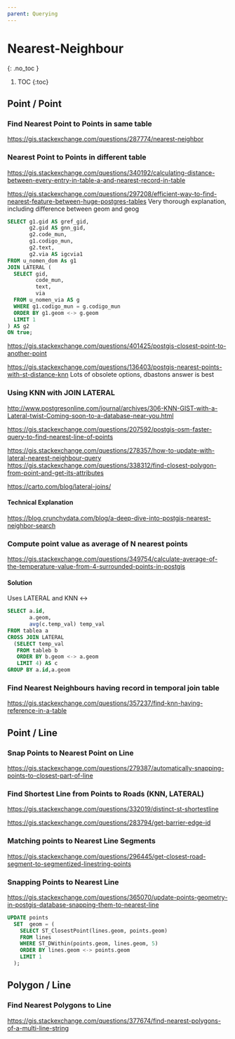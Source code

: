 ```yaml
---
parent: Querying
---
```


# Nearest-Neighbour
{: .no_toc }

1. TOC
{:toc}

## Point / Point

### Find Nearest Point to Points in same table
<https://gis.stackexchange.com/questions/287774/nearest-neighbor>

### Nearest Point to Points in different table
<https://gis.stackexchange.com/questions/340192/calculating-distance-between-every-entry-in-table-a-and-nearest-record-in-table>

<https://gis.stackexchange.com/questions/297208/efficient-way-to-find-nearest-feature-between-huge-postgres-tables>
Very thorough explanation, including difference between geom and geog
```sql
SELECT g1.gid AS gref_gid,
       g2.gid AS gnn_gid,
       g2.code_mun,
       g1.codigo_mun,
       g2.text,
       g2.via AS igcvia1
FROM u_nomen_dom As g1
JOIN LATERAL (
  SELECT gid,
         code_mun,
         text,
         via
  FROM u_nomen_via AS g
  WHERE g1.codigo_mun = g.codigo_mun    
  ORDER BY g1.geom <-> g.geom
  LIMIT 1
) AS g2
ON true;
```

<https://gis.stackexchange.com/questions/401425/postgis-closest-point-to-another-point>

<https://gis.stackexchange.com/questions/136403/postgis-nearest-points-with-st-distance-knn>
Lots of obsolete options, dbastons answer is best


### Using KNN with JOIN LATERAL
<http://www.postgresonline.com/journal/archives/306-KNN-GIST-with-a-Lateral-twist-Coming-soon-to-a-database-near-you.html>

<https://gis.stackexchange.com/questions/207592/postgis-osm-faster-query-to-find-nearest-line-of-points>

<https://gis.stackexchange.com/questions/278357/how-to-update-with-lateral-nearest-neighbour-query>
<https://gis.stackexchange.com/questions/338312/find-closest-polygon-from-point-and-get-its-attributes>

<https://carto.com/blog/lateral-joins/>

#### Technical Explanation
<https://blog.crunchydata.com/blog/a-deep-dive-into-postgis-nearest-neighbor-search>

### Compute point value as average of N nearest points
<https://gis.stackexchange.com/questions/349754/calculate-average-of-the-temperature-value-from-4-surrounded-points-in-postgis>

#### Solution
Uses LATERAL and KNN <->
```sql
SELECT a.id,
       a.geom,
       avg(c.temp_val) temp_val
FROM tablea a
CROSS JOIN LATERAL
  (SELECT temp_val
   FROM tableb b
   ORDER BY b.geom <-> a.geom
   LIMIT 4) AS c
GROUP BY a.id,a.geom
```
### Find Nearest Neighbours having record in temporal join table 
<https://gis.stackexchange.com/questions/357237/find-knn-having-reference-in-a-table>

## Point / Line

### Snap Points to Nearest Point on Line
<https://gis.stackexchange.com/questions/279387/automatically-snapping-points-to-closest-part-of-line>

### Find Shortest Line from Points to Roads (KNN, LATERAL)
<https://gis.stackexchange.com/questions/332019/distinct-st-shortestline>

<https://gis.stackexchange.com/questions/283794/get-barrier-edge-id>

### Matching points to Nearest Line Segments
<https://gis.stackexchange.com/questions/296445/get-closest-road-segment-to-segmentized-linestring-points>

### Snapping Points to Nearest Line
<https://gis.stackexchange.com/questions/365070/update-points-geometry-in-postgis-database-snapping-them-to-nearest-line>
```sql
UPDATE points
  SET  geom = (
    SELECT ST_ClosestPoint(lines.geom, points.geom)
    FROM lines
    WHERE ST_DWithin(points.geom, lines.geom, 5)
    ORDER BY lines.geom <-> points.geom
    LIMIT 1
  );
```

## Polygon / Line
### Find Nearest Polygons to Line
<https://gis.stackexchange.com/questions/377674/find-nearest-polygons-of-a-multi-line-string>
